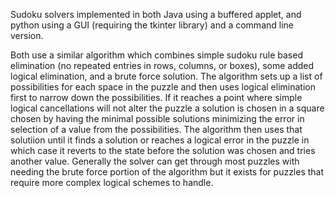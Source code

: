 Sudoku solvers implemented in both Java using a buffered applet, and python using a GUI (requiring the tkinter library) and a command line version.  

Both use a similar algorithm which combines simple sudoku rule based elimination (no repeated entries in rows, columns, or boxes), some added logical elimination, and a brute force solution.
The algorithm sets up a list of possibilities for each space in the puzzle and then uses logical elimination first to narrow down the possibilities.  If it reaches a point where simple logical cancellations will not alter the puzzle a solution is chosen in a square chosen by having the minimal possible solutions minimizing the error in selection of a value from the possibilities. The algorithm then uses that solutiion until it finds a solution or reaches a logical error in the puzzle in which case it reverts to the state before the solution was chosen and tries another value. Generally the solver can get through most puzzles with needing the brute force portion of the algorithm but it exists for puzzles that require more complex logical schemes to handle.
